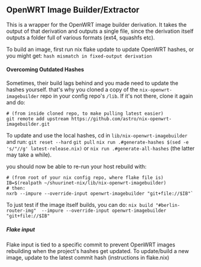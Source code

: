 ## OpenWRT Image Builder/Extractor

This is a wrapper for the OpenWRT image builder derivation. It takes the output of that derivation and outputs a single file, since the derivation itself outputs a folder full of various formats (ext4, squashfs etc). 

To build an image, first run nix flake update to update OpenWRT hashes, or you might get: `hash mismatch in fixed-output derivation`

#### Overcoming Outdated Hashes

Sometimes, their build lags behind and you made need to update the hashes yourself. that's why you cloned a copy of the `nix-openwrt-imagebuilder` repo in your config repo's `/lib`. If it's not there, clone it again and do: 
```
# (from inside cloned repo, to make pulling latest easier)
git remote add upstream https://github.com/astro/nix-openwrt-imagebuilder.git
```

To update and use the local hashes, cd in `lib/nix-openwrt-imagebuilder` and run: 
`git reset --hard`
`git pull`
`nix run .#generate-hashes $(sed -e 's/"//g' latest-release.nix)` or `nix run .#generate-all-hashes` 
(the latter may take a while).


you should now be able to re-run your host rebuild with: 
```
# (from root of your nix config repo, where flake file is)
IB=$(realpath ~/shuurinet-nix/lib/nix-openwrt-imagebuilder)
# then: 
nxrb --impure --override-input openwrt-imagebuilder "git+file://$IB"`
```

To just test if the image itself builds, you can do:
`nix build "#berlin-router-img"  --impure --override-input openwrt-imagebuilder "git+file://$IB"`


##### Flake input
Flake input is tied to a specific commit to prevent OpenWRT images rebuilding when the project's hashes get updated. To update/build a new image, update to the latest commit hash (instructions in flake.nix)
